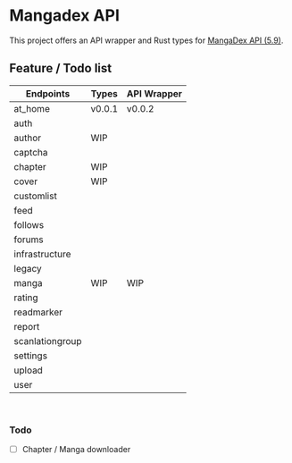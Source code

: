 # Mangadex API

This project offers an API wrapper and Rust types for [MangaDex API (5.9)](https://api.mangadex.org/docs/redoc.html).

## Feature / Todo list

| Endpoints       | Types  | API Wrapper |
| --------------- | ------ | ----------- |
| at_home         | v0.0.1 | v0.0.2      |
| auth            |        |             |
| author          | WIP    |             |
| captcha         |        |             |
| chapter         | WIP    |             |
| cover           | WIP    |             |
| customlist      |        |             |
| feed            |        |             |
| follows         |        |             |
| forums          |        |             |
| infrastructure  |        |             |
| legacy          |        |             |
| manga           | WIP    | WIP         |
| rating          |        |             |
| readmarker      |        |             |
| report          |        |             |
| scanlationgroup |        |             |
| settings        |        |             |
| upload          |        |             |
| user            |        |             |

<br/>

### Todo
- [ ] Chapter / Manga downloader

